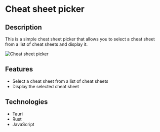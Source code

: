 # Cheat sheet picker
## Description
This is a simple cheat sheet picker that allows you to select a cheat sheet from a list of cheat sheets and display it.  

![Cheat sheet picker](.overview.png)

## Features
- Select a cheat sheet from a list of cheat sheets
- Display the selected cheat sheet

## Technologies
- Tauri
- Rust
- JavaScript
